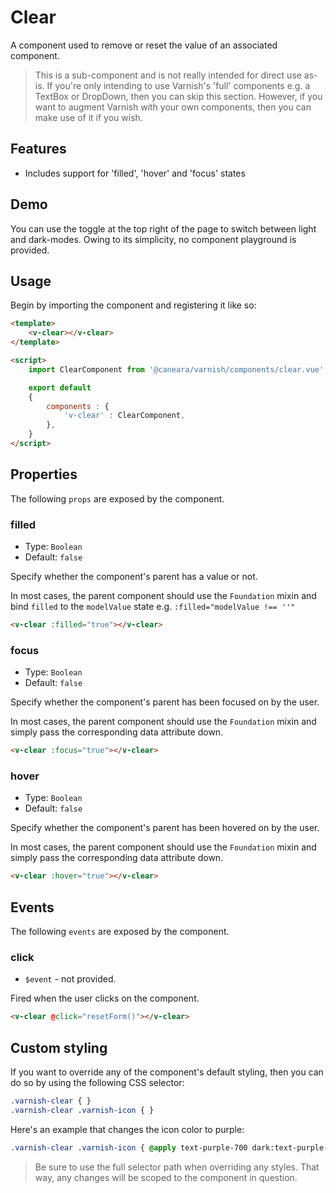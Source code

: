 # Clear

A component used to remove or reset the value of an associated component.

> This is a sub-component and is not really intended for direct use as-is. If you're only intending to use Varnish's 'full' components e.g. a TextBox or DropDown, then you can skip this section. However, if you want to augment Varnish with your own components, then you can make use of it if you wish.

## Features

* Includes support for 'filled', 'hover' and 'focus' states

## Demo

You can use the toggle at the top right of the page to switch between light and dark-modes. Owing to its simplicity, no component playground is provided.

<!-- Setup -->
<script setup>
    import ClearComponent from '../../src/components/clear.vue';
</script>

<!-- Demo -->
<div class="border border-dashed border-gray-300 dark:border-gray-600 flex justify-center rounded-md p-3 mt-8">
    <div class="relative min-h-[50px] min-w-[50px]">
        <ClientOnly>
            <ClearComponent :focus="true"
                            :filled="true">
            </ClearComponent>
        </ClientOnly>
    </div>
</div>

## Usage

Begin by importing the component and registering it like so:

```html
<template>
    <v-clear></v-clear>
</template>

<script>
    import ClearComponent from '@caneara/varnish/components/clear.vue';

    export default
    {
        components : {
            'v-clear' : ClearComponent,
        },
    }
</script>
```

## Properties

The following `props` are exposed by the component.

### filled

- Type: `Boolean`
- Default: `false`

Specify whether the component's parent has a value or not.

In most cases, the parent component should use the `Foundation` mixin and bind `filled` to the `modelValue` state e.g. `:filled="modelValue !== ''"`

```html
<v-clear :filled="true"></v-clear>
```

### focus

- Type: `Boolean`
- Default: `false`

Specify whether the component's parent has been focused on by the user.

In most cases, the parent component should use the `Foundation` mixin and simply pass the corresponding data attribute down.

```html
<v-clear :focus="true"></v-clear>
```

### hover

- Type: `Boolean`
- Default: `false`

Specify whether the component's parent has been hovered on by the user.

In most cases, the parent component should use the `Foundation` mixin and simply pass the corresponding data attribute down.

```html
<v-clear :hover="true"></v-clear>
```

## Events

The following `events` are exposed by the component.

### click

- `$event` - not provided.

Fired when the user clicks on the component.

```html
<v-clear @click="resetForm()"></v-clear>
```

## Custom styling

If you want to override any of the component's default styling, then you can do so by using the following CSS selector:

```css
.varnish-clear { }
.varnish-clear .varnish-icon { }
```

Here's an example that changes the icon color to purple:

```css
.varnish-clear .varnish-icon { @apply text-purple-700 dark:text-purple-400 }
```

> Be sure to use the full selector path when overriding any styles. That way, any changes will be scoped to the component in question.